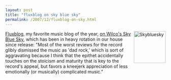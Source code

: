 ```yaml
---
layout: post
title: "fluxblog on sky blue sky"
permalink: /2007/12/fluxblog-on-sky.html
---
```


<p><a href="http://www.amazon.com/exec/obidos/ASIN/B000NVIGC0/statingtheobviou"><img width="100" height="100" border="0" alt="Skybluesky" title="Skybluesky" src="https://sippey.typepad.com/filtered/images/2007/12/05/skybluesky.jpg" style="margin: 0px 0px 5px 5px; float: right;" /></a><a href="http://www.fluxblog.org/">Fluxblog</a>, my favorite music blog of the year, <a href="http://www.fluxblog.org/2007/12/dark-green-enough-to-be-blue.html">on Wilco's Sky Blue Sky</a>, which has been in heavy rotation in our house since release: &quot;Most of the worst reviews for the record glibly dismissed the music as 'dad rock,' which is sort of aggravating because I think that the epithet accidentally touches on the stoicism and maturity that is key to the record's appeal, but favors a kneejerk appreciation of less emotionally (or musically) complicated music.&quot;</p>


